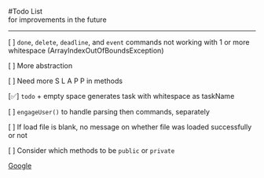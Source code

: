#Todo List <br> for improvements in the future

---
[ ] `done`, `delete`, `deadline`, and `event` commands not working 
    with 1 or more whitespace (ArrayIndexOutOfBoundsException)

[ ] More abstraction

[ ] Need more S L A P P in methods

[✅] `todo` + empty space generates task with whitespace as taskName

[ ] `engageUser()` to handle parsing then commands, separately

[ ] If load file is blank, no message on whether file was loaded 
    successfully or not

[ ] Consider which methods to be `public` or `private`

[Google](https://www.google.com)  
